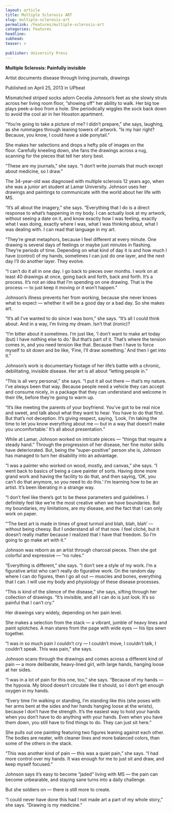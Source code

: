 ```yaml
---
layout: article
title: Multiple Sclerosis ART
slug: multiple-sclerosis-art
permalink: /Features/multiple-sclerosis-art
categories: Features
headline: 
subhead: 
teaser: >
  
publisher: University Press
---
```


__Multiple Sclerosis: Painfully invisible__

Artist documents disease through living journals, drawings

Published on April 25, 2013 in UPbeat

Mismatched striped socks adorn Cecelia Johnson’s feet as she slowly struts across her living room floor, “showing off” her ability to walk\. Her big toe plays peek\-a\-boo from a hole\. She periodically wiggles the sock back down to avoid the cool air in her Houston apartment\.

“You’re going to take a picture of me? I didn’t prepare,” she says, laughing, as she rummages through leaning towers of artwork\. “Is my hair right? Because, you know, I could have a side ponytail\.”

She makes her selections and drops a hefty pile of images on the floor\. Carefully kneeling down, she fans the drawings across a rug, scanning for the pieces that tell her story best\.

“These are my journals,” she says\. “I don’t write journals that much except about medicine, so I draw\.”

The 34\-year\-old was diagnosed with multiple sclerosis 12 years ago, when she was a junior art student at Lamar University\. Johnson uses her drawings and paintings to communicate with the world about her life with MS\.

“It’s all about the imagery,” she says\. “Everything that I do is a direct response to what’s happening in my body\. I can actually look at my artwork, without seeing a date on it, and know exactly how I was feeling, exactly what I was doing, exactly where I was, what I was thinking about, what I was dealing with\. I can read that language in my art\. 

“They’re great metaphors, because I feel different at every minute\. One drawing is several days of feelings or maybe just minutes in flashing\. They’re periods of time\. Depending on what kind of day it is and how much I have \(control\) of my hands, sometimes I can just do one layer, and the next day I’ll do another layer\. They evolve\.

“I can’t do it all in one day\. I go back to pieces over months\. I work on at least 40 drawings at once, going back and forth, back and forth\. It’s a process\. It’s not an idea that I’m spending on one drawing\. That is the process — to just keep it moving or it won’t happen\.”

Johnson’s illness prevents her from working, because she never knows what to expect — whether it will be a good day or a bad day\. So she makes art\.

“It’s all I’ve wanted to do since I was born,” she says\. “It’s all I could think about\. And in a way, I’m living my dream\. Isn’t that \(ironic\)?

“I’m bitter about it sometimes\. I’m just like, ‘I don’t want to make art today \(but\) I have nothing else to do\.’ But that’s part of it\. That’s where the tension comes in, and you need tension like that\. Because then I have to force myself to sit down and be like, ‘Fine, I’ll draw something\.’ And then I get into it\.”

Johnson’s work is documentary footage of her life’s battle with a chronic, debilitating, invisible disease\. Her art is all about “letting people in\.”

“This is all very personal,” she says\. “I put it all out there — that’s my nature\. I’ve always been that way\. Because people need a vehicle they can accept and consume nicely, in a package that they can understand and welcome in their life, before they’re going to warm up\.

“It’s like meeting the parents of your boyfriend\. You’ve got to be real nice and sweet, and talk about what they want to hear\. You have to do that first\. But that’s not deception\. It’s giving respect, saying, ‘Look, I’m taking the time to let you know everything about me — but in a way that doesn’t make you uncomfortable\.’ It’s all about presentation\.”

While at Lamar, Johnson worked on intricate pieces — “things that require a steady hand\.” Through the progression of her disease, her fine motor skills have deteriorated\. But, being the “super\-positive” person she is, Johnson has managed to turn her disability into an advantage\.

“I was a painter who worked on wood, mostly, and canvas,” she says\. “I went back to basics of being a cave painter of sorts\. Having done more grand work and having the facility to do that, and then saying, ‘OK, you can’t do that anymore, so you need to do this\.’ I’m learning how to be an artist\. It’s been liberating in a strange way\.

“I don’t feel like there’s got to be these parameters and guidelines\. I definitely feel like we’re the most creative when we have boundaries\. But my boundaries, my limitations, are my disease, and the fact that I can only work on paper\.

“‘The best art is made in times of great turmoil and blah, blah, blah’ — without being cheesy\. But I understand all of that now\. I feel cliché, but it doesn’t really matter because I realized that I have that freedom\. So I’m going to go make art with it\.”

Johnson was reborn as an artist through charcoal pieces\. Then she got colorful and expressive — “no rules\.”

“Everything is different,” she says\. “I don’t see a style of my work\. I’m a figurative artist who can’t really do figurative work\. On the random day where I can do figures, then I go all out — muscles and bones, everything that I can\. I will use my body and physiology of these disease processes\.

“This is kind of the silence of the disease,” she says, sifting through her collection of drawings\. “It’s invisible, and all I can do is just look\. It’s so painful that I can’t cry\.”

Her drawings vary widely, depending on her pain level\.

She makes a selection from the stack — a vibrant, jumble of heavy lines and paint splotches\. A man stares from the page with wide eyes — his lips sewn together\.

“I was in so much pain I couldn’t cry — I couldn’t move, I couldn’t talk, I couldn’t speak\. This was pain,” she says\.

Johnson scans through the drawings and comes across a different kind of pain — a more deliberate, heavy\-lined girl, with large hands, hanging loose at her sides\.

“I was in a lot of pain for this one, too,” she says\. “Because of my hands — the hypoxia\. My blood doesn’t circulate like it should, so I don’t get enough oxygen in my hands\.

“Every time I’m walking or standing, I’m standing like this \(she poses with her arms bent at the sides and her hands hanging loose at the wrists\), because I don’t have the strength\. It’s the easiest way to hold your hands when you don’t have to do anything with your hands\. Even when you have them down, you still have to find things to do\. They can just sit here\.”

She pulls out one painting featuring two figures leaning against each other\. The bodies are neater, with cleaner lines and more balanced colors, than some of the others in the stack\.

“This was another kind of pain — this was a quiet pain,” she says\. “I had more control over my hands\. It was enough for me to just sit and draw, and keep myself focused\.”

Johnson says it’s easy to become “jaded” living with MS — the pain can become unbearable, and staying sane turns into a daily challenge\.

But she soldiers on — there is still more to create\.

“I could never have done this had I not made art a part of my whole story,” she says\. “Drawing is my medicine\.”


